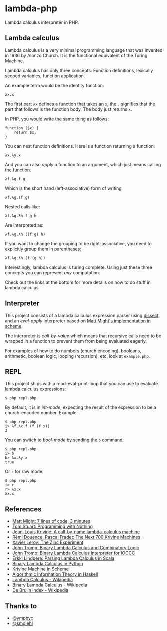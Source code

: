 # lambda-php

Lambda calculus interpreter in PHP.

## Lambda calculus

Lambda calculus is a very minimal programming language that was invented in
1936 by Alonzo Church. It is the functional equivalent of the Turing Machine.

Lambda calculus has only three concepts: Function definitions, lexically
scoped variables, function application.

An example term would be the identity function:

    λx.x

The first part `λx` defines a function that takes an `x`, the `.` signifies
that the part that follows is the function body. The body just returns `x`.

In PHP, you would write the same thing as follows:

    function ($x) {
        return $x;
    }

You can nest function definitions. Here is a function returning a function:

    λx.λy.x

And you can also *apply* a function to an argument, which just means calling
the function.

    λf.λg.f g

Which is the short hand (left-associative) form of writing

    λf.λg.(f g)

Nested calls like:

    λf.λg.λh.f g h

Are interpreted as:

    λf.λg.λh.((f g) h)

If you want to change the grouping to be right-associative, you need to
explicitly group them in parentheses:

    λf.λg.λh.(f (g h))

Interestingly, lambda calculus is turing complete. Using just these three
concepts you can represent *any* computation.

Check out the links at the bottom for more details on how to do stuff in
lambda calculus.

## Interpreter

This project consists of a lambda calculus expression parser using
[dissect](https://github.com/jakubledl/dissect), and an *eval-apply*
interpreter based on [Matt Might's implementation in
scheme](http://matt.might.net/articles/implementing-a-programming-language/).

The interpreter is *call-by-value* which means that recursive calls need to be
wrapped in a function to prevent them from being evaluated eagerly.

For examples of how to do numbers (church encoding), booleans, arithmetic,
boolean logic, looping (recursion), etc. look at `example.php`.

## REPL

This project ships with a read-eval-print-loop that you can use to evaluate
lambda calculus expressions:

    $ php repl.php

By default, it is in *int-mode*, expecting the result of the expression to be
a church-encoded number. Example:

    $ php repl.php
    i> λf.λx.f (f (f x))
    3

You can switch to *bool-mode* by sending the `b` command:

    $ php repl.php
    i> b
    b> λx.λy.x
    true

Or `r` for raw mode:

    $ php repl.php
    i> r
    r> λx.x
    λx.x

## References

* [Matt Might: 7 lines of code, 3 minutes](http://matt.might.net/articles/implementing-a-programming-language/)
* [Tom Stuart: Programming with Nothing](http://codon.com/programming-with-nothing)
* [Jean-Louis Krivine: A call-by-name lambda-calculus machine](http://www.pps.univ-paris-diderot.fr/~krivine/articles/lazymach.pdf)
* [Rémi Douence, Pascal Fradet: The Next 700 Krivine Machines](http://pop-art.inrialpes.fr/~fradet/PDFs/HOSC07.pdf)
* [Xavier Leroy: The Zinc Experiment](http://citeseerx.ist.psu.edu/viewdoc/summary?doi=10.1.1.43.6772)
* [John Tromp: Binary Lambda Calculus and Combinatory Logic](http://homepages.cwi.nl/~tromp/cl/LC.pdf)
* [John Tromp: Binary Lambda Calculus interpreter for IOCCC](http://www.ioccc.org/2012/tromp/hint.html)
* [Erkki Lindpere: Parsing Lambda Calculus in Scala](http://zeroturnaround.com/rebellabs/parsing-lambda-calculus-in-scala/)
* [Binary Lambda Calculus in Python](https://github.com/sdiehl/bnlc)
* [Krivine Machine in Scheme](https://github.com/ympbyc/Carrot)
* [Algorithmic Information Theory in Haskell](https://github.com/tromp/AIT)
* [Lambda Calculus - Wikipedia](http://en.wikipedia.org/wiki/Lambda_calculus)
* [Binary Lambda Calculus - Wikipedia](http://en.wikipedia.org/wiki/Binary_lambda_calculus)
* [De Bruijn index - Wikipedia](http://en.wikipedia.org/wiki/De_Bruijn_index)

## Thanks to

* [@ympbyc](https://twitter.com/ympbyc)
* [@smdiehl](https://twitter.com/smdiehl)
